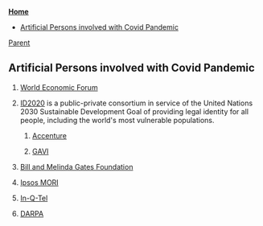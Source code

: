 <!-- START doctoc generated TOC please keep comment here to allow auto update -->
<!-- DON'T EDIT THIS SECTION, INSTEAD RE-RUN doctoc TO UPDATE -->
**[Home](#pages/blog/cv19/index)**

- [Artificial Persons involved with Covid Pandemic](#artificial-persons-involved-with-covid-pandemic)

<!-- END doctoc generated TOC please keep comment here to allow auto update -->

[Parent](#pages/blog/cv19/index)

## Artificial Persons involved with Covid Pandemic

1. [World Economic Forum](#pages/blog/cv19/wef)

1. [ID2020](#pages/blog/cv19/id2020) is a public-private consortium in 
   service of the United Nations 2030 Sustainable Development Goal of 
   providing legal identity for all people, including the world's most 
   vulnerable populations.

   1. [Accenture](#pages/blog/cv19/accenture)

   1. [GAVI](#pages/blog/cv19/gavi)
   
   
1. [Bill and Melinda Gates Foundation](#pages/blog/cv19/bilmel)

1. [Ipsos MORI](#pages/blog/cv19/ipso)
	
1. [In-Q-Tel](#pages/blog/cv19/nqtel)
	
1. [DARPA](#pages/blog/cv19/darpa)

